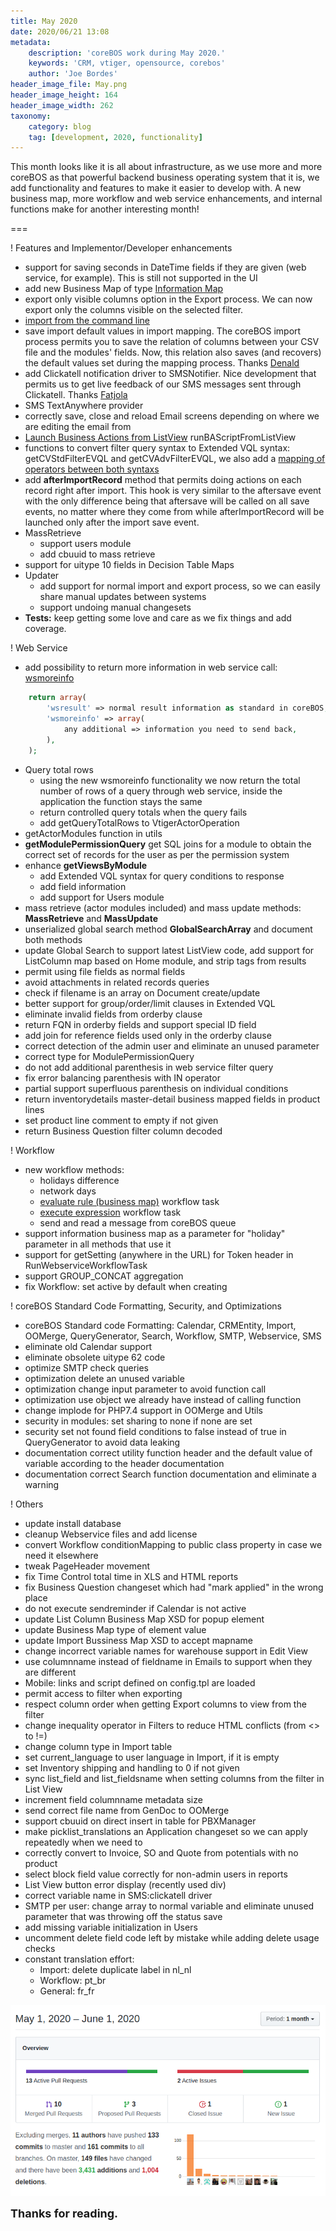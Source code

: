 ```yaml
---
title: May 2020
date: 2020/06/21 13:08
metadata:
    description: 'coreBOS work during May 2020.'
    keywords: 'CRM, vtiger, opensource, corebos'
    author: 'Joe Bordes'
header_image_file: May.png
header_image_height: 164
header_image_width: 262
taxonomy:
    category: blog
    tag: [development, 2020, functionality]
---
```


This month looks like it is all about infrastructure, as we use more and more coreBOS as that powerful backend business operating system that it is, we add functionality and features to make it easier to develop with. A new business map, more workflow and web service enhancements, and internal functions make for another interesting month!

===

 ! Features and Implementor/Developer enhancements

- support for saving seconds in DateTime fields if they are given (web service, for example). This is still not supported in the UI
- add new Business Map of type [Information Map](https://corebos.com/documentation/doku.php?noprocess=1&id=en:adminmanual:businessmappings:infomap)
- export only visible columns option in the Export process. We can now export only the columns visible on the selected filter.
- [import from the command line](https://corebos.com/documentation/doku.php?noprocess=1&id=en:adminmanual:businessmappings:import#corebos_based_import_process)
- save import default values in import mapping. The coreBOS import process permits you to save the relation of columns between your CSV file and the modules' fields. Now, this relation also saves (and recovers) the default values set during the mapping process. Thanks [Denald](https://github.com/denaldhushi)
- add Clickatell notification driver to SMSNotifier. Nice development that permits us to get live feedback of our SMS messages sent through Clickatell. Thanks [Fatjola](https://github.com/fatjola)
- SMS TextAnywhere provider
- correctly save, close and reload Email screens depending on where we are editing the email from
- [Launch Business Actions from ListView](https://corebos.com/documentation/doku.php?noprocess=1&id=en:adminmanual:businessactions#business_actionlaunch_script) runBAScriptFromListView
- functions to convert filter query syntax to Extended VQL syntax: getCVStdFilterEVQL and getCVAdvFilterEVQL, we also add a [mapping of operators between both syntaxs](https://github.com/tsolucio/corebos/blob/master/modules/CustomView/CustomView.php#L32)
- add **afterImportRecord** method that permits doing actions on each record right after import. This hook is very similar to the aftersave event with the only difference being that aftersave will be called on all save events, no matter where they come from while afterImportRecord will be launched only after the import save event.
- MassRetrieve
  - support users module
  - add cbuuid to mass retrieve
- support for uitype 10 fields in Decision Table Maps
- Updater
  - add support for normal import and export process, so we can easily share manual updates between systems
  - support undoing manual changesets
- **Tests:** keep getting some love and care as we fix things and add coverage.

<span></span>

 ! Web Service

- add possibility to return more information in web service call: [wsmoreinfo](https://github.com/tsolucio/corebos/blob/master/include/Webservices/Query.php#L67)
``` php
	return array(
		'wsresult' => normal result information as standard in coreBOS,
		'wsmoreinfo' => array(
			any additional => information you need to send back,
		),
	);
```
- Query total rows
  - using the new wsmoreinfo functionality we now return the total number of rows of a query through web service, inside the application the function stays the same
  - return controlled query totals when the query fails
  - add getQueryTotalRows to VtigerActorOperation
- getActorModules function in utils
- **getModulePermissionQuery** get SQL joins for a module to obtain the correct set of records for the user as per the permission system
- enhance **getViewsByModule**
  - add Extended VQL syntax for query conditions to response
  - add field information
  - add support for Users module
- mass retrieve (actor modules included) and mass update methods: **MassRetrieve** and **MassUpdate**
- unserialized global search method **GlobalSearchArray** and document both methods
- update Global Search to support latest ListView code, add support for ListColumn map based on Home module, and strip tags from results
- permit using file fields as normal fields
- avoid attachments in related records queries
- check if filename is an array on Document create/update
- better support for group/order/limit clauses in Extended VQL
- eliminate invalid fields from orderby clause
- return FQN in orderby fields and support special ID field
- add join for reference fields used only in the orderby clause
- correct detection of the admin user and eliminate an unused parameter
- correct type for ModulePermissionQuery
- do not add additional parenthesis in web service filter query
- fix error balancing parenthesis with IN operator
- partial support superfluous parenthesis on individual conditions
- return inventorydetails master-detail business mapped fields in product lines
- set product line comment to empty if not given
- return Business Question filter column decoded

<span></span>

 ! Workflow

- new workflow methods:
  - holidays difference
  - network days
  - [evaluate rule (business map)](../WFEvaluateRules) workflow task
  - [execute expression](../WFEvaluateRules) workflow task
  - send and read a message from coreBOS queue
- support information business map as a parameter for "holiday" parameter in all methods that use it
- support for getSetting (anywhere in the URL) for Token header in RunWebserviceWorkflowTask
- support GROUP_CONCAT aggregation
- fix Workflow: set active by default when creating

<span></span>

 ! coreBOS Standard Code Formatting, Security, and Optimizations

- coreBOS Standard code Formatting: Calendar, CRMEntity, Import, OOMerge, QueryGenerator, Search, Workflow, SMTP, Webservice, SMS
- eliminate old Calendar support
- eliminate obsolete uitype 62 code
- optimize SMTP check queries
- optimization delete an unused variable
- optimization change input parameter to avoid function call
- optimization use object we already have instead of calling function
- change implode for PHP7.4 support in OOMerge and Utils
- security in modules: set sharing to none if none are set
- security set not found field conditions to false instead of true in QueryGenerator to avoid data leaking
- documentation correct utility function header and the default value of variable according to the header documentation
- documentation correct Search function documentation and eliminate a warning

<span></span>

 ! Others

- update install database
- cleanup Webservice files and add license
- convert Workflow conditionMapping to public class property in case we need it elsewhere
- tweak PageHeader movement
- fix Time Control total time in XLS and HTML reports
- fix Business Question changeset which had "mark applied" in the wrong place
- do not execute sendreminder if Calendar is not active
- update List Column Business Map XSD for popup element
- update Business Map type of element value
- update Import Bussiness Map XSD to accept mapname
- change incorrect variable names for warehouse support in Edit View
- use columnname instead of fieldname in Emails to support when they are different
- Mobile: links and script defined on config.tpl are loaded
- permit access to filter when exporting
- respect column order when getting Export columns to view from the filter
- change inequality operator in Filters to reduce HTML conflicts (from <> to !=)
- change column type in Import table
- set current_language to user language in Import, if it is empty
- set Inventory shipping and handling to 0 if not given
- sync list_field and list_fieldsname when setting columns from the filter in List View
- increment field columnname metadata size
- send correct file name from GenDoc to OOMerge
- support cbuuid on direct insert in table for PBXManager
- make picklist_translations an Application changeset so we can apply repeatedly when we need to
- correctly convert to Invoice, SO and Quote from potentials with no product
- select block field value correctly for non-admin users in reports
- List View button error display (recently used div)
- correct variable name in SMS:clickatell driver
- SMTP per user: change array to normal variable and eliminate unused parameter that was throwing off the status save
- add missing variable initialization in Users
- uncomment delete field code left by mistake while adding delete usage checks
- constant translation effort:
  - Import: delete duplicate label in nl_nl
  - Workflow: pt_br
  - General: fr_fr

<span></span>

![May Insights](corebosgithub2005.png)

**<span style="font-size:large">Thanks for reading.</span>**
